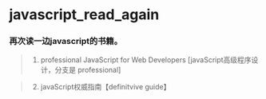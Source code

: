 # javascript_read_again

### 再次读一边javascript的书籍。

> 1. professional JavaScript for Web Developers [javaScript高级程序设计，分支是 professional]

> 2. javaScript权威指南【definitvive guide】 
